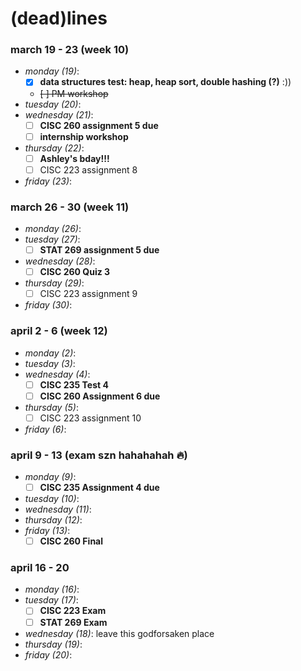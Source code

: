 # (dead)lines 

### march 19 - 23 (week 10)
- _monday (19)_: 
  - [x] **data structures test: heap, heap sort, double hashing (?)** :))
  - ~~[ ] PM workshop~~
- _tuesday (20)_: 
- _wednesday (21)_: 
  - [ ] **CISC 260 assignment 5 due**
  - [ ] **internship workshop**
- _thursday (22)_: 
  - [ ] **Ashley's bday!!!**
  - [ ] CISC 223 assignment 8
- _friday (23)_: 

### march 26 - 30 (week 11)
- _monday (26)_: 
- _tuesday (27)_: 
  - [ ] **STAT 269 assignment 5 due** 
- _wednesday (28)_: 
  - [ ] **CISC 260 Quiz 3**
- _thursday (29)_: 
  - [ ] CISC 223 assignment 9
- _friday (30)_: 

### april 2 - 6 (week 12)
- _monday (2)_: 
- _tuesday (3)_: 
- _wednesday (4)_:
  - [ ] **CISC 235 Test 4**
  - [ ] **CISC 260 Assignment 6 due**
- _thursday (5)_: 
  - [ ] CISC 223 assignment 10
- _friday (6)_: 

### april 9 - 13 (exam szn hahahahah 🔥)
- _monday (9)_: 
  - [ ] **CISC 235 Assignment 4 due**
- _tuesday (10)_: 
- _wednesday (11)_: 
- _thursday (12)_: 
- _friday (13)_:
  - [ ] **CISC 260 Final**
 
### april 16 - 20
- _monday (16)_: 
- _tuesday (17)_: 
  - [ ] **CISC 223 Exam**
  - [ ] **STAT 269 Exam**
- _wednesday (18)_: leave this godforsaken place
- _thursday (19)_: 
- _friday (20)_: 
